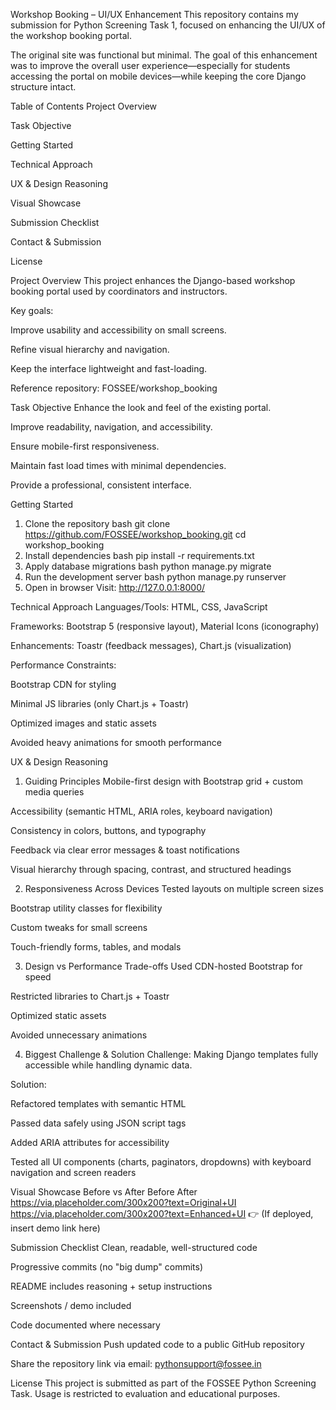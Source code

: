 Workshop Booking – UI/UX Enhancement
This repository contains my submission for Python Screening Task 1, focused on enhancing the UI/UX of the workshop booking portal.

The original site was functional but minimal. The goal of this enhancement was to improve the overall user experience—especially for students accessing the portal on mobile devices—while keeping the core Django structure intact.

Table of Contents
Project Overview

Task Objective

Getting Started

Technical Approach

UX & Design Reasoning

Visual Showcase

Submission Checklist

Contact & Submission

License

Project Overview
This project enhances the Django-based workshop booking portal used by coordinators and instructors.

Key goals:

Improve usability and accessibility on small screens.

Refine visual hierarchy and navigation.

Keep the interface lightweight and fast-loading.

Reference repository: FOSSEE/workshop_booking

Task Objective
Enhance the look and feel of the existing portal.

Improve readability, navigation, and accessibility.

Ensure mobile-first responsiveness.

Maintain fast load times with minimal dependencies.

Provide a professional, consistent interface.

Getting Started
1. Clone the repository
bash
git clone https://github.com/FOSSEE/workshop_booking.git
cd workshop_booking
2. Install dependencies
bash
pip install -r requirements.txt
3. Apply database migrations
bash
python manage.py migrate
4. Run the development server
bash
python manage.py runserver
5. Open in browser
Visit: http://127.0.0.1:8000/

Technical Approach
Languages/Tools: HTML, CSS, JavaScript

Frameworks: Bootstrap 5 (responsive layout), Material Icons (iconography)

Enhancements: Toastr (feedback messages), Chart.js (visualization)

Performance Constraints:

Bootstrap CDN for styling

Minimal JS libraries (only Chart.js + Toastr)

Optimized images and static assets

Avoided heavy animations for smooth performance

UX & Design Reasoning
1. Guiding Principles
Mobile-first design with Bootstrap grid + custom media queries

Accessibility (semantic HTML, ARIA roles, keyboard navigation)

Consistency in colors, buttons, and typography

Feedback via clear error messages & toast notifications

Visual hierarchy through spacing, contrast, and structured headings

2. Responsiveness Across Devices
Tested layouts on multiple screen sizes

Bootstrap utility classes for flexibility

Custom tweaks for small screens

Touch-friendly forms, tables, and modals

3. Design vs Performance Trade-offs
Used CDN-hosted Bootstrap for speed

Restricted libraries to Chart.js + Toastr

Optimized static assets

Avoided unnecessary animations

4. Biggest Challenge & Solution
Challenge: Making Django templates fully accessible while handling dynamic data.

Solution:

Refactored templates with semantic HTML

Passed data safely using JSON script tags

Added ARIA attributes for accessibility

Tested all UI components (charts, paginators, dropdowns) with keyboard navigation and screen readers

Visual Showcase
Before vs After
Before	After
https://via.placeholder.com/300x200?text=Original+UI	https://via.placeholder.com/300x200?text=Enhanced+UI
👉 (If deployed, insert demo link here)

Submission Checklist
Clean, readable, well-structured code

Progressive commits (no "big dump" commits)

README includes reasoning + setup instructions

Screenshots / demo included

Code documented where necessary

Contact & Submission
Push updated code to a public GitHub repository

Share the repository link via email: pythonsupport@fossee.in

License
This project is submitted as part of the FOSSEE Python Screening Task.
Usage is restricted to evaluation and educational purposes.